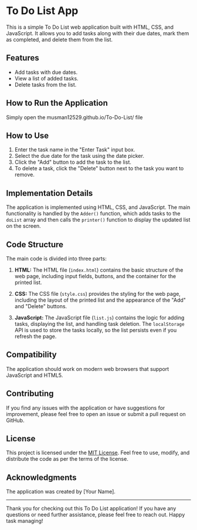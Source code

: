 # To Do List App

This is a simple To Do List web application built with HTML, CSS, and JavaScript. It allows you to add tasks along with their due dates, mark them as completed, and delete them from the list.

## Features

- Add tasks with due dates.
- View a list of added tasks.
- Delete tasks from the list.

## How to Run the Application

Simply open the musman12529.github.io/To-Do-List/ file 

## How to Use

1. Enter the task name in the "Enter Task" input box.
2. Select the due date for the task using the date picker.
3. Click the "Add" button to add the task to the list.
4. To delete a task, click the "Delete" button next to the task you want to remove.

## Implementation Details

The application is implemented using HTML, CSS, and JavaScript. The main functionality is handled by the `Adder()` function, which adds tasks to the `doList` array and then calls the `printer()` function to display the updated list on the screen.

## Code Structure

The main code is divided into three parts:

1. **HTML:** The HTML file (`index.html`) contains the basic structure of the web page, including input fields, buttons, and the container for the printed list.

2. **CSS:** The CSS file (`style.css`) provides the styling for the web page, including the layout of the printed list and the appearance of the "Add" and "Delete" buttons.

3. **JavaScript:** The JavaScript file (`list.js`) contains the logic for adding tasks, displaying the list, and handling task deletion. The `localStorage` API is used to store the tasks locally, so the list persists even if you refresh the page.

## Compatibility

The application should work on modern web browsers that support JavaScript and HTML5.

## Contributing

If you find any issues with the application or have suggestions for improvement, please feel free to open an issue or submit a pull request on GitHub.

## License

This project is licensed under the [MIT License](LICENSE). Feel free to use, modify, and distribute the code as per the terms of the license.

## Acknowledgments

The application was created by [Your Name].

---

Thank you for checking out this To Do List application! If you have any questions or need further assistance, please feel free to reach out. Happy task managing!
